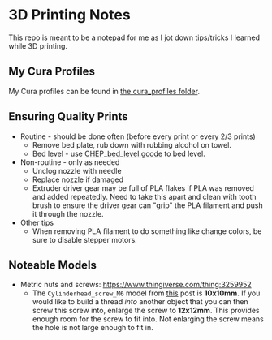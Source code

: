 # 3D Printing Notes
This repo is meant to be a notepad for me as I jot down tips/tricks I learned while 3D printing.

## My Cura Profiles
My Cura profiles can be found in [the cura_profiles folder](./cura_profiles/).

## Ensuring Quality Prints
- Routine - should be done often (before every print or every 2/3 prints)
    - Remove bed plate, rub down with rubbing alcohol on towel.
    - Bed level - use [CHEP_bed_level.gcode](./CHEP_bed_level.gcode) to bed level.
- Non-routine - only as needed
    - Unclog nozzle with needle
    - Replace nozzle if damaged
    - Extruder driver gear may be full of PLA flakes if PLA was removed and added repeatedly. Need to take this apart and clean with tooth brush to ensure the driver gear can "grip" the PLA filament and push it through the nozzle.
- Other tips
    - When removing PLA filament to do something like change colors, be sure to disable stepper motors.

## Noteable Models
- Metric nuts and screws: https://www.thingiverse.com/thing:3259952
    - The `Cylinderhead_screw_M6` model from [this](https://www.thingiverse.com/thing:3259952) post is **10x10mm**. If you would like to build a thread *into* another object that you can then screw this screw into, enlarge the screw to **12x12mm**. This provides enough room for the screw to fit into. Not enlarging the screw means the hole is not large enough to fit in.